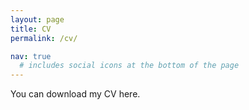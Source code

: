 ```yaml
---
layout: page
title: CV
permalink: /cv/

nav: true
  # includes social icons at the bottom of the page
---
```


You can download my CV here.